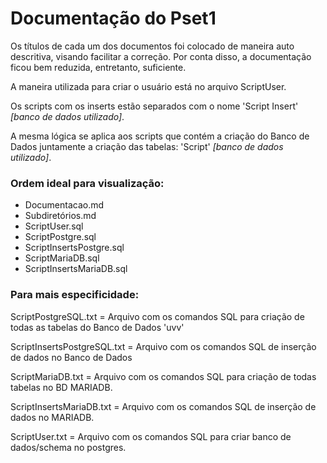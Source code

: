 # Documentação do Pset1

Os títulos de cada um dos documentos foi colocado de maneira auto descritiva, visando facilitar a correção.
Por conta disso, a documentação ficou bem reduzida, entretanto, suficiente.

A maneira utilizada para criar o usuário está no arquivo ScriptUser.

Os scripts com os inserts estão separados com o nome 'Script Insert' *[banco de dados utilizado]*. 

A mesma lógica se aplica aos scripts que contém a criação do Banco de Dados juntamente a criação das tabelas: 'Script' *[banco de dados utilizado]*.

### Ordem ideal para visualização:

* Documentacao.md
* Subdiretórios.md
* ScriptUser.sql
* ScriptPostgre.sql
* ScriptInsertsPostgre.sql
* ScriptMariaDB.sql
* ScriptInsertsMariaDB.sql

### Para mais especificidade:

ScriptPostgreSQL.txt = Arquivo com os comandos SQL para criação de todas as tabelas do Banco de Dados 'uvv'

ScriptInsertsPostgreSQL.txt = Arquivo com os comandos SQL de inserção de dados no Banco de Dados

ScriptMariaDB.txt = Arquivo com os comandos SQL para criação de todas tabelas no BD MARIADB.

ScriptInsertsMariaDB.txt = Arquivo com os comandos SQL de inserção de dados no MARIADB.

ScriptUser.txt = Arquivo com os comandos SQL para criar banco de dados/schema no postgres.
